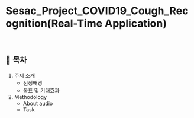 # Sesac_Project_COVID19_Cough_Recognition(Real-Time Application)

&nbsp;
## 🎈 __목차__
1. 주제 소개
    * 선정배경 
    * 목표 및 기대효과
1. Methodology
    * About audio
    * Task 

